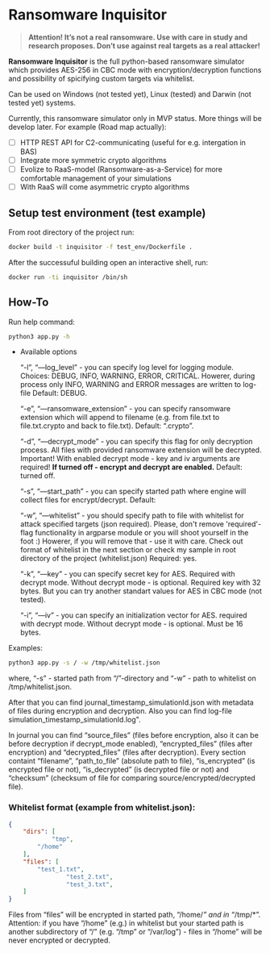 # Ransomware Inquisitor

> **Attention! It’s not a real ransomware. Use with care in study and research proposes. Don’t use against real targets as a real attacker!**
> 

**Ransomware Inquisitor** is the full python-based ransomware simulator which provides AES-256 in CBC mode with encryption/decryption functions and possibility of spicifying custom targets via whitelist.  

Can be used on Windows (not tested yet), Linux (tested) and Darwin (not tested yet) systems.

Currently, this ransomware simulator only in MVP status. More things will be develop later. For example (Road map actually):

- [ ]  HTTP REST API for C2-communicating (useful for e.g. intergation in BAS)
- [ ]  Integrate more symmetric crypto algorithms
- [ ]  Evolize to RaaS-model (Ransomware-as-a-Service) for more comfortable management of your simulations
- [ ]  With RaaS will come asymmetric crypto algorithms

## Setup test environment (test example)

From root directory of the project run:

```bash
docker build -t inquisitor -f test_env/Dockerfile .
```

After the successuful building open an interactive shell, run:

```bash
docker run -ti inquisitor /bin/sh
```

## How-To

Run help command:

```bash
python3 app.py -h
```

- Available options
    
    “-l”, “—log_level” - you can specify log level for logging module. Choices: DEBUG, INFO, WARNING, ERROR, CRITICAL. Howerer, during process only INFO, WARNING and ERROR messages are written to log-file Default: DEBUG.
    
    “-e”, “—ransomware_extension” - you can specify ransomware extension which will append to filename (e.g. from file.txt to file.txt.crypto and back to file.txt). Default: “.crypto”.
    
    “-d”, “—decrypt_mode” - you can specify this flag for only decryption process. All files with provided ransomware extension will be decrypted. Important! With enabled decrypt mode - key and iv arguments are required! **If turned off - encrypt and decrypt are enabled.** Default: turned off.
    
    “-s”, “—start_path” - you can specify started path where engine will collect files for encrypt/decrypt. Default: 
    
    “-w”, “—whitelist” - you should specify path to file with whitelist for attack specified targets (json required). Please, don't remove 'required'-flag functionality in argparse module or you will shoot yourself in the foot :) Howerer, if you will remove that - use it with care. Check out format of whitelist in the next section or check my sample in root directory of the project (whitelist.json) Required: yes.
    
    “-k”, “—key” -  you can specify secret key for AES. Required with decrypt mode. Without decrypt mode - is optional. Required key with 32 bytes. But you can try another standart values for AES in CBC mode (not tested).
    
    “-i”, “—iv” - you can specify an initialization vector for AES. required with decrypt mode. Without decrypt mode - is optional. Must be 16 bytes.
    

Examples:

```bash
python3 app.py -s / -w /tmp/whitelist.json
```

where, “-s” - started path from “/”-directory and “-w” - path to whitelist on /tmp/whitelist.json.

After that you can find journal_timestamp_simulationId.json with metadata of files during encryption and decryption. Also you can find log-file simulation_timestamp_simulationId.log".

In journal you can find “source_files” (files before encryption, also it can be before decryption if decrypt_mode enabled), “encrypted_files” (files after encryption) and “decrypted_files” (files after decryption). Every section containt “filename”, “path_to_file” (absolute path to file), “is_encrypted” (is encrypted file or not), “is_decrypted” (is decrypted file or not) and “checksum” (checksum of file for comparing source/encrypted/decrypted file).

### Whitelist format (example from whitelist.json):

```json
{
    "dirs": [
		    "tmp",
        "/home"
    ], 
    "files": [
        "test_1.txt",
				"test_2.txt",
				"test_3.txt",
    ]
}
```

Files from “files” will be encrypted in started path, “/home/*” and in “*/tmp/*”. Attention: if you have “/home” (e.g.) in whitelist but your started path is another subdirectory of “/” (e.g. “/tmp” or “/var/log”) - files in “/home” will be never encrypted or decrypted.
